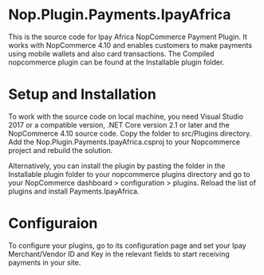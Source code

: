 # Nop.Plugin.Payments.IpayAfrica
This is the source code for Ipay Africa NopCommerce Payment Plugin. It works with NopCommerce 4.10 and enables customers to make payments using mobile wallets and also card transactions.
The Compiled nopcommerce plugin can be found at the Installable plugin folder.

# Setup and Installation

To work with the source code on local machine, you need Visual Studio 2017 or a compatible version, .NET Core version 2.1 or later and the NopCommerce 4.10 source code. Copy the folder to src/Plugins directory. Add the Nop.Plugin.Payments.IpayAfrica.csproj to your Nopcommerce project and rebuild the solution.

Alternatively, you can install the plugin by pasting the folder in the Installable plugin folder to your nopcommerce plugins directory and go to your NopCommerce dashboard > configuration > plugins. Reload the list of plugins and install Payments.IpayAfrica.

# Configuraion
To configure your plugins, go to its configuration page and set your Ipay Merchant/Vendor ID and Key in the relevant fields to start receiving payments in your site.
 

 

